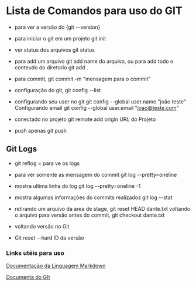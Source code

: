 # Lista de Comandos para uso do GIT

+ para ver a versão do   {git --version}

+ para iniciar o git em um projeto git init

+ ver status dos arquivos git status

+ para add um arquivo git add name do arquivo, ou para add todo o conteudo do diretorio git add .

+ para commit, git commit -m "mensagem para o commit"

+ configuração do git,  git config  --list

+ configurando seu user no git  git config --global user.name "joão teste"
  Configurando email  git config --global user.email "joao@teste.com"

+ conectado no projeto git remote add origin URL do Projeto

+ push apenas git push

## Git Logs

+ git reflog  = para ve os logs

+ para ver somente as mensagem do commit git log  --pretty=oneline

+ mostra ultima linha do log  git log  --pretty=oneline -1

+ mostra algumas informações do commits realizados git log  --stat  

+ retirando um arquivo da area de stage, git reset HEAD dante.txt
  voltando o arquivo para versão antes do commit, git checkout dante.txt

+ voltando versão no Git 

+ Git reset --hard ID da versão



### Links utéis para uso

[Documentação da Linguagem Markdown](https://www.markdownguide.org/)

[Documenta do GIt](https://comandosgit.github.io/)
